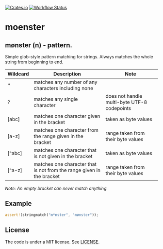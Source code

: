 [![Crates.io](https://img.shields.io/crates/v/cargo-readme.svg)](https://crates.io/crates/cargo-readme)
[![Workflow Status](https://github.com/badboy/moenster/workflows/CI/badge.svg)](https://github.com/badboy/moenster/actions?query=workflow%3A%22CI%22)

# moenster

## mønster (n) - pattern.

Simple glob-style pattern matching for strings.
Always matches the whole string from beginning to end.

| Wildcard | Description | Note |
| -------- | ----------- | ---- |
| *        | matches any number of any characters including none | |
| ?        | matches any single character | does not handle multi-byte UTF-8 codepoints |
| \[abc]   | matches one character given in the bracket | taken as byte values |
| \[a-z]   | matches one character from the range given in the bracket | range taken from their byte values |
| \[^abc]  | matches one character that is not given in the bracket | taken as byte values |
| \[^a-z]  | matches one character that is not from the range given in the bracket | range taken from their byte values |

_Note: An empty bracket can never match anything._

## Example

```rust
assert!(stringmatch("m*nster", "mønster"));
```

## License

The code is under a MIT license. See [LICENSE](LICENSE).
